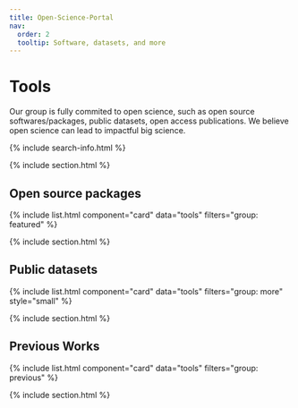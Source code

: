 ```yaml
---
title: Open-Science-Portal
nav:
  order: 2
  tooltip: Software, datasets, and more
---
```


# <i class="fas fa-tools"></i>Tools

Our group is fully commited to open science, such as open source softwares/packages, public datasets, open access publications. We believe open science can lead to impactful big science.

{% include search-info.html %}

{% include section.html %}

## Open source packages

{% include list.html component="card" data="tools" filters="group: featured" %}

{% include section.html %}

## Public datasets

{% include list.html component="card" data="tools" filters="group: more" style="small" %}



{% include section.html %}

## Previous Works

{% include list.html component="card" data="tools" filters="group: previous" %}

{% include section.html %}